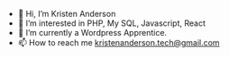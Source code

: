 - 👋 Hi, I’m Kristen Anderson
- 👀 I’m interested in PHP, My SQL, Javascript, React
- 🌱 I’m currently a Wordpress Apprentice.
- 📫 How to reach me kristenanderson.tech@gmail.com

<!---
girlkaaaay/girlkaaaay is a ✨ special ✨ repository because its `README.md` (this file) appears on your GitHub profile.
You can click the Preview link to take a look at your changes.
--->
